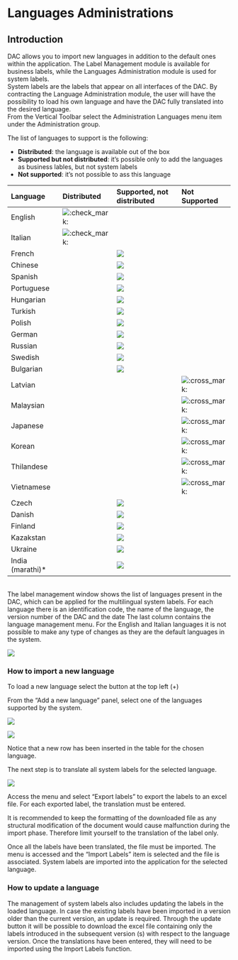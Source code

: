 # Languages Administrations

## Introduction

DAC allows you to import new languages in addition to the default ones within the application. The Label Management module is available for business labels, while the Languages Administration module is used for system labels.  
System labels are the labels that appear on all interfaces of the DAC. By contracting the Language Administration module, the user will have the possibility to load his own language and have the DAC fully translated into the desired language.  
From the Vertical Toolbar select the Administration Languages menu item under the Administration group.

The list of languages to support is the following:

* **Distributed**: the language is available out of the box
* **Supported but not distributed**: it’s possible only to add the languages as business lables, but not system labels
* **Not supported**: it’s not possible to ass this language

| **Language** | **Distributed** | **Supported, not distributed** | **Not Supported** |
| :--- | :--- | :--- | :--- |
| English | ![:check\_mark:](https://pf-emoji-service--cdn.us-east-1.prod.public.atl-paas.net/atlassian/check_mark_64.png) |  |  |
| Italian | ![:check\_mark:](https://pf-emoji-service--cdn.us-east-1.prod.public.atl-paas.net/atlassian/check_mark_64.png) |  |  |
| French |  | ![](../../.gitbook/assets/image%20%285%29.png) |  |
| Chinese |  | ![](../../.gitbook/assets/image%20%285%29%20%283%29.png) |  |
| Spanish |  | ![](../../.gitbook/assets/image%20%285%29%20%2814%29.png) |  |
| Portuguese |  | ![](../../.gitbook/assets/image%20%285%29%20%282%29.png) |  |
| Hungarian |  | ![](../../.gitbook/assets/image%20%285%29%20%287%29.png) |  |
| Turkish |  | ![](../../.gitbook/assets/image%20%285%29%20%2813%29.png) |  |
| Polish |  | ![](../../.gitbook/assets/image%20%285%29%20%285%29.png) |  |
| German |  | ![](../../.gitbook/assets/image%20%285%29%20%2812%29.png) |  |
| Russian |  | ![](../../.gitbook/assets/image%20%285%29%20%288%29.png) |  |
| Swedish |  | ![](../../.gitbook/assets/image%20%285%29%20%284%29.png) |  |
| Bulgarian |  | ![](../../.gitbook/assets/image%20%285%29%20%2811%29.png) |  |
| Latvian |  |  | ![:cross\_mark:](https://pf-emoji-service--cdn.us-east-1.prod.public.atl-paas.net/atlassian/cross_mark_64.png) |
| Malaysian |  |  | ![:cross\_mark:](https://pf-emoji-service--cdn.us-east-1.prod.public.atl-paas.net/atlassian/cross_mark_64.png) |
| Japanese |  |  | ![:cross\_mark:](https://pf-emoji-service--cdn.us-east-1.prod.public.atl-paas.net/atlassian/cross_mark_64.png) |
| Korean |  |  | ![:cross\_mark:](https://pf-emoji-service--cdn.us-east-1.prod.public.atl-paas.net/atlassian/cross_mark_64.png) |
| Thilandese |  |  | ![:cross\_mark:](https://pf-emoji-service--cdn.us-east-1.prod.public.atl-paas.net/atlassian/cross_mark_64.png) |
| Vietnamese |  |  | ![:cross\_mark:](https://pf-emoji-service--cdn.us-east-1.prod.public.atl-paas.net/atlassian/cross_mark_64.png) |
| Czech |  | ![](../../.gitbook/assets/image%20%285%29%20%2815%29.png) |  |
| Danish |  | ![](../../.gitbook/assets/image%20%285%29%20%289%29.png) |  |
| Finland |  | ![](../../.gitbook/assets/image%20%285%29%20%2816%29.png) |  |
| Kazakstan |  | ![](../../.gitbook/assets/image%20%285%29%20%281%29.png) |  |
| Ukraine |  | ![](../../.gitbook/assets/image%20%285%29%20%2810%29.png) |  |
| India \(marathi\)\* |  | ![](../../.gitbook/assets/image%20%285%29%20%286%29.png) |  |

|  |
| :--- |


The label management window shows the list of languages present in the DAC, which can be applied for the multilingual system labels. For each language there is an identification code, the name of the language, the version number of the DAC and the date The last column contains the language management menu. For the English and Italian languages it is not possible to make any type of changes as they are the default languages in the system.

![](https://dac-docs.s3-us-west-1.amazonaws.com/ImgSito/RunTime/LanguagesAdministration/1.png)

### How to import a new language

To load a new language select the button at the top left \(+\)

From the “Add a new language” panel, select one of the languages ​​supported by the system.

![](https://dac-docs.s3-us-west-1.amazonaws.com/ImgSito/RunTime/LanguagesAdministration/2.png)

![](https://dac-docs.s3-us-west-1.amazonaws.com/ImgSito/RunTime/LanguagesAdministration/3.png)

Notice that a new row has been inserted in the table for the chosen language.

The next step is to translate all system labels for the selected language.

![](https://dac-docs.s3-us-west-1.amazonaws.com/ImgSito/RunTime/LanguagesAdministration/4.png)

Access the menu and select “Export labels” to export the labels to an excel file. For each exported label, the translation must be entered.

It is recommended to keep the formatting of the downloaded file as any structural modification of the document would cause malfunction during the import phase. Therefore limit yourself to the translation of the label only.

Once all the labels have been translated, the file must be imported. The menu is accessed and the “Import Labels” item is selected and the file is associated. System labels are imported into the application for the selected language.

### How to update a language

The management of system labels also includes updating the labels in the loaded language. In case the existing labels have been imported in a version older than the current version, an update is required. Through the update button it will be possible to download the excel file containing only the labels introduced in the subsequent version \(s\) with respect to the language version. Once the translations have been entered, they will need to be imported using the Import Labels function.

